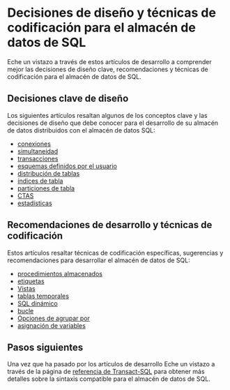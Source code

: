 <properties
   pageTitle="Diseñar las decisiones y técnicas de codificación para el desarrollo de almacén de datos SQL | Microsoft Azure"
   description="Conceptos de desarrollo, las decisiones de diseño, recomendaciones y técnicas de codificación para el almacén de datos de SQL."
   services="sql-data-warehouse"
   documentationCenter="NA"
   authors="jrowlandjones"
   manager="barbkess"
   editor=""/>

<tags
   ms.service="sql-data-warehouse"
   ms.devlang="NA"
   ms.topic="article"
   ms.tgt_pltfrm="NA"
   ms.workload="data-services"
   ms.date="08/16/2016"
   ms.author="jrj;barbkess;sonyama"/>

# <a name="design-decisions-and-coding-techniques-for-sql-data-warehouse"></a>Decisiones de diseño y técnicas de codificación para el almacén de datos de SQL

Eche un vistazo a través de estos artículos de desarrollo a comprender mejor las decisiones de diseño clave, recomendaciones y técnicas de codificación para el almacén de datos de SQL.

## <a name="key-design-decisions"></a>Decisiones clave de diseño
Los siguientes artículos resaltan algunos de los conceptos clave y las decisiones de diseño que debe conocer para el desarrollo de su almacén de datos distribuidos con el almacén de datos SQL:

- [conexiones][]
- [simultaneidad][]
- [transacciones][]
- [esquemas definidos por el usuario][]
- [distribución de tablas][]
- [índices de tabla][]
- [particiones de tabla][]
- [CTAS][]
- [estadísticas][]

## <a name="development-recommendations-and-coding-techniques"></a>Recomendaciones de desarrollo y técnicas de codificación
Estos artículos resaltar técnicas de codificación específicas, sugerencias y recomendaciones para desarrollar el almacén de datos de SQL:

- [procedimientos almacenados][]
- [etiquetas][]
- [Vistas][]
- [tablas temporales][]
- [SQL dinámico][]
- [bucle][]
- [Opciones de agrupar por][]
- [asignación de variables][]

## <a name="next-steps"></a>Pasos siguientes
Una vez que ha pasado por los artículos de desarrollo Eche un vistazo a través de la página de [referencia de Transact-SQL][] para obtener más detalles sobre la sintaxis compatible para el almacén de datos de SQL.

<!--Image references-->

<!--Article references-->
[simultaneidad]: ./sql-data-warehouse-develop-concurrency.md
[conexiones]: ./sql-data-warehouse-connect-overview.md
[CTAS]: ./sql-data-warehouse-develop-ctas.md
[SQL dinámico]: ./sql-data-warehouse-develop-dynamic-sql.md
[Opciones de agrupar por]: ./sql-data-warehouse-develop-group-by-options.md
[etiquetas]: ./sql-data-warehouse-develop-label.md
[bucle]: ./sql-data-warehouse-develop-loops.md
[estadísticas]: ./sql-data-warehouse-tables-statistics.md
[procedimientos almacenados]: ./sql-data-warehouse-develop-stored-procedures.md
[distribución de tablas]: ./sql-data-warehouse-tables-distribute.md
[índices de tabla]: ./sql-data-warehouse-tables-index.md
[particiones de tabla]: ./sql-data-warehouse-tables-partition.md
[tablas temporales]: ./sql-data-warehouse-tables-temporary.md
[transacciones]: ./sql-data-warehouse-develop-transactions.md
[esquemas definidos por el usuario]: ./sql-data-warehouse-develop-user-defined-schemas.md
[asignación de variables]: ./sql-data-warehouse-develop-variable-assignment.md
[Vistas]: ./sql-data-warehouse-develop-views.md
[Referencia de Transact-SQL]: ./sql-data-warehouse-overview-reference.md

<!--MSDN references-->
[renaming objects]: https://msdn.microsoft.com/library/mt631611.aspx

<!--Other Web references-->
